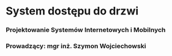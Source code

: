 # System dostępu do drzwi
### Projektowanie Systemów Internetowych i Mobilnych
### Prowadzący: mgr inż. Szymon Wojciechowski
